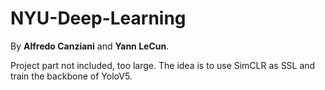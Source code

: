 # NYU-Deep-Learning

By **Alfredo Canziani** and **Yann LeCun**.

Project part not included, too large. The idea is to use SimCLR as SSL and train the backbone of YoloV5.
